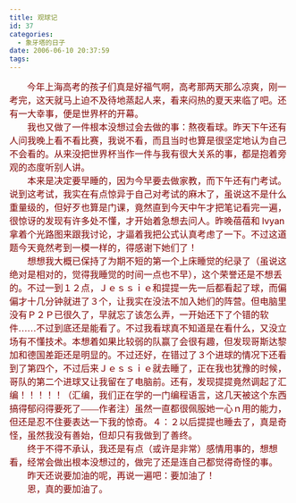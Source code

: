 ```yaml
---
title: 观球记
id: 37
categories:
  - 象牙塔的日子
date: 2006-06-10 20:37:59
tags:
---
```


<div id="msgcns!DA984E57EDE76A7C!554" class="bvMsg">
<div><span style="color: #800000;"><span style="font-size: 12pt;" lang="EN-US"><span>       </span></span><span style="font-size: 12pt; font-family: 宋体;">今年上海高考的孩子们真是好福气啊，高考那两天那么凉爽，刚一考完，这天就马上迫不及待地蒸起人来，看来闷热的夏天来临了吧。还有一大幸事，便是世界杯的开幕。</span></span></div>
<div style="text-indent: 24pt;"><span style="color: #800000;"><span style="font-size: 12pt; font-family: 宋体;">我也又做了一件根本没想过会去做的事：熬夜看球。昨天下午还有人问我晚上看不看比赛，我说不看，而且当时也算是很坚定地认为自己不会看的。从来没把世界杯当作一件与我有很大关系的事，都是抱着旁观的态度听别人讲。</span></span></div>
<div style="text-indent: 24pt;"><span style="color: #800000;"><span style="font-size: 12pt; font-family: 宋体;">本来是决定要早睡的，因为今早要去做家教，而下午还有门考试。说到这考试，我实在有点惊异于自己对考试的麻木了，虽说这不是什么重量级的，但好歹也算是门课，竟然直到今天中午才把笔记看完一遍，很惊讶的发现有许多处不懂，才开始着急想去问人。昨晚蓓蓓和 </span><span style="font-size: 12pt;" lang="EN-US">lvyan </span><span style="font-size: 12pt; font-family: 宋体;">拿着个光路图来跟我讨论，才逼着我把公式认真考虑了一下。不过这道题今天竟然考到一模一样的，得感谢下她们了！</span></span></div>
<div style="text-indent: 24pt;"><span style="color: #800000;"><span style="font-size: 12pt; font-family: 宋体;">想想我大概已保持了为期不短的第一个上床睡觉的纪录了（虽说这绝对是相对的，觉得我睡觉的时间一点也不早），这个荣誉还是不想丢的。不过一到１２点，Ｊｅｓｓｉｅ和提提一先一后都看起了球，而偏偏才十几分钟就进了３个，让我实在没法不加入她们的阵营。但电脑里没有Ｐ２Ｐ已很久了，早就忘了该怎么弄，一开始还下了个错的软件……不过到底还是能看了。不过我看球真不知道是在看什么，又没立场有不懂技术。本想着如果比较弱的队赢了会很有趣，但发现哥斯达黎加和德国差距还是明显的。不过还好，在错过了３个进球的情况下还看到了第四个，不过后来Ｊｅｓｓｉｅ就去睡了，正在我也犹豫的时候，哥队的第二个进球又让我留在了电脑前。还有，发现提提竟然调起了汇编！！！！！（汇编，我们正在学的一门编程语言，这几天被这个东西搞得郁闷得要死了——作者注）虽然一直都很佩服她一心ｎ用的能力，但还是忍不住要表达一下我的惊奇。４：２以后提提也睡去了，真是奇怪，虽然我没有善始，但却只有我做到了善终。</span></span></div>
<div style="text-indent: 24pt;"><span style="color: #800000;"><span style="font-size: 12pt; font-family: 宋体;">终于不得不承认，我还是有点（或许是非常）感情用事的，想想看，经常会做出根本没想过的，做完了还是连自己都觉得奇怪的事。</span></span></div>
<div style="text-indent: 24pt;"><span style="font-size: 12pt; font-family: 宋体;"><span style="color: #800000;">昨天还说要加油的呢，再说一遍吧：要加油了！</span></span></div>
<div style="text-indent: 24pt;"><span style="font-size: 12pt; font-family: 宋体;"><span style="color: #800000;">恩，真的要加油了。</span></span></div>
</div>